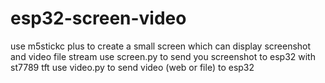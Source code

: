 # esp32-screen-video
use m5stickc plus to create a small screen which can display screenshot and video file stream
use screen.py to send you screenshot to esp32 with st7789 tft
use video.py to send video (web or file) to esp32
